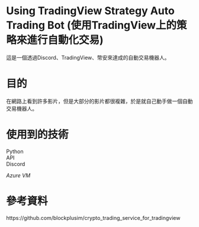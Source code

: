 # Using TradingView Strategy Auto Trading Bot (使用TradingView上的策略來進行自動化交易)
這是一個透過Discord、TradingView、幣安來達成的自動交易機器人。
<h1>目的</h1>
在網路上看到許多影片，但是大部分的影片都很複雜，於是就自己動手做一個自動交易機器人。
<h1>使用到的技術</h1>
Python</br>
API</br>
Discord</br>

*Azure VM*

<h1>參考資料</h1>
https://github.com/blockplusim/crypto_trading_service_for_tradingview
